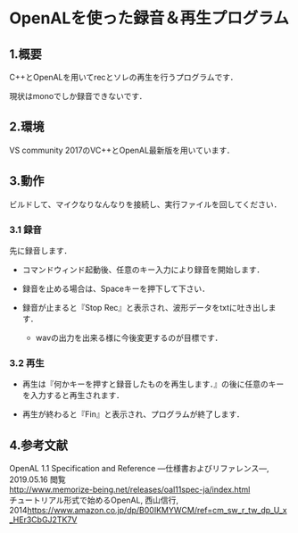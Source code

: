 ﻿# OpenALを使った録音＆再生プログラム
## 1.概要

C++とOpenALを用いてrecとソレの再生を行うプログラムです．

現状はmonoでしか録音できないです．


## 2.環境

VS community 2017のVC++とOpenAL最新版を用いています．

## 3.動作

ビルドして、マイクなりなんなりを接続し、実行ファイルを回してください．

### 3.1 録音

先に録音します．

- コマンドウィンド起動後、任意のキー入力により録音を開始します．

- 録音を止める場合は、Spaceキーを押下して下さい．

- 録音が止まると『Stop Rec』と表示され、波形データをtxtに吐き出します．

	- wavの出力を出来る様に今後変更するのが目標です．

### 3.2 再生

- 再生は『何かキーを押すと録音したものを再生します．』の後に任意のキーを入力すると再生されます．

- 再生が終わると『Fin』と表示され、プログラムが終了します．



## 4.参考文献

OpenAL 1.1 Specification and Reference —仕様書およびリファレンス—, 2019.05.16 閲覧  
<http://www.memorize-being.net/releases/oal11spec-ja/index.html>  
チュートリアル形式で始めるOpenAL, 西山信行, 2014<https://www.amazon.co.jp/dp/B00IKMYWCM/ref=cm_sw_r_tw_dp_U_x_HEr3CbGJ2TK7V>
